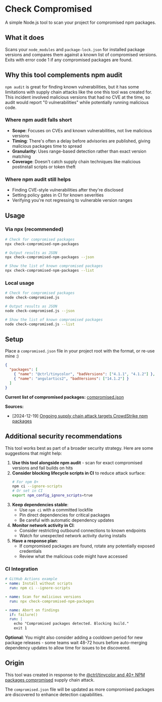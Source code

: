 # Check Compromised

A simple Node.js tool to scan your project for compromised npm packages.

## What it does

Scans your `node_modules` and `package-lock.json` for installed package versions and compares them against a known list of compromised versions. Exits with error code 1 if any compromised packages are found.

## Why this tool complements npm audit

`npm audit` is great for finding known vulnerabilities, but it has some limitations with supply chain attacks like the one this tool was created for. This incident involved malicious versions that had no CVE at the time, so audit would report "0 vulnerabilities" while potentially running malicious code.

### Where npm audit falls short

* **Scope**: Focuses on CVEs and known vulnerabilities, not live malicious versions
* **Timing**: There's often a delay before advisories are published, giving malicious packages time to spread
* **Granularity**: Uses range-based detection rather than exact version matching
* **Coverage**: Doesn't catch supply chain techniques like malicious postinstall scripts or token theft

### Where npm audit still helps

* Finding CVE-style vulnerabilities after they're disclosed
* Setting policy gates in CI for known severities  
* Verifying you're not regressing to vulnerable version ranges

## Usage

### Via npx (recommended)
```bash
# Check for compromised packages
npx check-compromised-npm-packages

# Output results as JSON
npx check-compromised-npm-packages --json

# Show the list of known compromised packages
npx check-compromised-npm-packages --list
```

### Local usage
```bash
# Check for compromised packages
node check-compromised.js

# Output results as JSON
node check-compromised.js --json

# Show the list of known compromised packages
node check-compromised.js --list
```

## Setup

Place a `compromised.json` file in your project root with the format, or re-use mine :)

```json
{
  "packages": [
    { "name": "@ctrl/tinycolor", "badVersions": ["4.1.1", "4.1.2"] },
    { "name": "angulartics2", "badVersions": ["14.1.2"] }
  ]
}
```

**Current list of compromised packages:** [compromised.json](https://github.com/Antonhansel/check-compromised-npm-packages/blob/master/compromised.json)

**Sources:**
- [2024-12-19] [Ongoing supply chain attack targets CrowdStrike npm packages](https://socket.dev/blog/ongoing-supply-chain-attack-targets-crowdstrike-npm-packages)

## Additional security recommendations

This tool works best as part of a broader security strategy. Here are some suggestions that might help:

1. **Use this tool alongside npm audit** - scan for exact compromised versions and fail builds on hits
2. **Consider blocking lifecycle scripts in CI** to reduce attack surface:
   ```bash
   # For npm 8+
   npm ci --ignore-scripts
   # Or set in CI
   export npm_config_ignore_scripts=true
   ```
3. **Keep dependencies stable**:
   - Use `npm ci` with a committed lockfile
   - Pin direct dependencies for critical packages
   - Be careful with automatic dependency updates
4. **Monitor network activity in CI**:
   - Consider restricting outbound connections to known endpoints
   - Watch for unexpected network activity during installs
5. **Have a response plan**:
   - If compromised packages are found, rotate any potentially exposed credentials
   - Review what the malicious code might have accessed

### CI Integration

```yaml
# GitHub Actions example
- name: Install without scripts
  run: npm ci --ignore-scripts

- name: Scan for malicious versions
  run: npx check-compromised-npm-packages

- name: Abort on findings
  if: failure()
  run: |
    echo "Compromised packages detected. Blocking build."
    exit 1
```

**Optional**: You might also consider adding a cooldown period for new package releases - some teams wait 48-72 hours before auto-merging dependency updates to allow time for issues to be discovered.

## Origin

This tool was created in response to the [@ctrl/tinycolor and 40+ NPM packages compromised](https://www.stepsecurity.io/blog/ctrl-tinycolor-and-40-npm-packages-compromised) supply chain attack.

The `compromised.json` file will be updated as more compromised packages are discovered to enhance detection capabilities.
